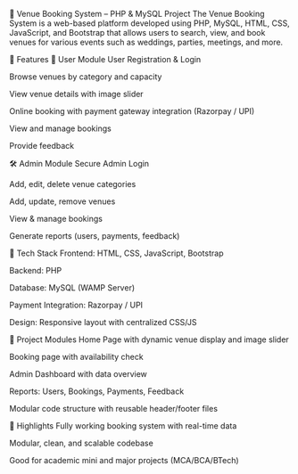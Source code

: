 🎉 Venue Booking System – PHP & MySQL Project
The Venue Booking System is a web-based platform developed using PHP, MySQL, HTML, CSS, JavaScript, and Bootstrap that allows users to search, view, and book venues for various events such as weddings, parties, meetings, and more.

🔑 Features
👥 User Module
User Registration & Login

Browse venues by category and capacity

View venue details with image slider

Online booking with payment gateway integration (Razorpay / UPI)

View and manage bookings

Provide feedback

🛠️ Admin Module
Secure Admin Login

Add, edit, delete venue categories

Add, update, remove venues

View & manage bookings

Generate reports (users, payments, feedback)

🧱 Tech Stack
Frontend: HTML, CSS, JavaScript, Bootstrap

Backend: PHP

Database: MySQL (WAMP Server)

Payment Integration: Razorpay / UPI

Design: Responsive layout with centralized CSS/JS

📁 Project Modules
Home Page with dynamic venue display and image slider

Booking page with availability check

Admin Dashboard with data overview

Reports: Users, Bookings, Payments, Feedback

Modular code structure with reusable header/footer files

📌 Highlights
Fully working booking system with real-time data

Modular, clean, and scalable codebase

Good for academic mini and major projects (MCA/BCA/BTech)
